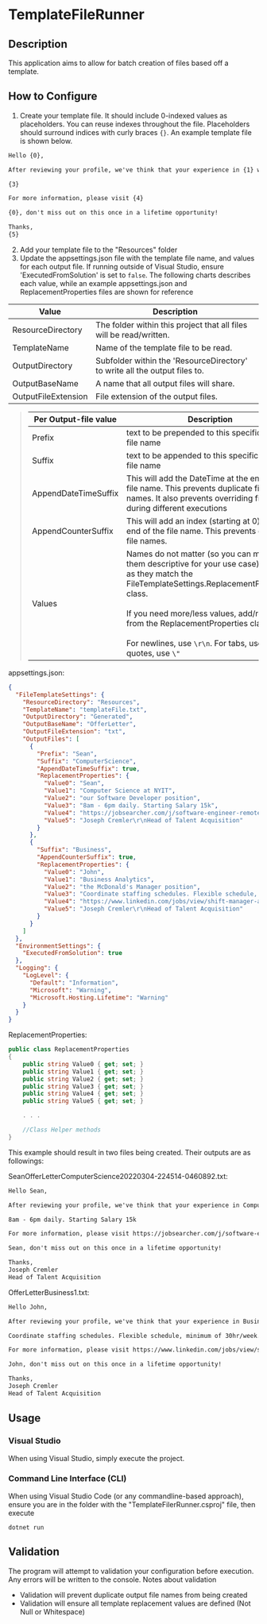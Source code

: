 # TemplateFileRunner

## Description
This application aims to allow for batch creation of files based off a template.

## How to Configure
1. Create your template file. It should include 0-indexed values as placeholders. You can reuse indexes throughout the file. Placeholders should surround indices with curly braces ```{}```. An example template file is shown below.
```txt
Hello {0},

After reviewing your profile, we've think that your experience in {1} would make you a great candidate for {2}! Our offer is as follows:

{3}

For more information, please visit {4}

{0}, don't miss out on this once in a lifetime opportunity!

Thanks,
{5}
```
2. Add your template file to the "Resources" folder
3. Update the appsettings.json file with the template file name, and values for each output file. If running outside of Visual Studio, ensure 'ExecutedFromSolution' is set to ```false```.  The following charts describes each value, while an example appsettings.json and ReplacementProperties files are shown for reference

| Value | Description |
| --    | -- |
| ResourceDirectory | The folder within this project that all files will be read/written. |
|  TemplateName | Name of the template file to be read. |
|  OutputDirectory | Subfolder within the 'ResourceDirectory' to write all the output files to. |
|  OutputBaseName | A name that all output files will share.  |
|  OutputFileExtension | File extension of the output files.  |

> | Per Output-file value | Description |
> | --    | -- |
> | Prefix | text to be prepended to this specific output file name  |
> |  Suffix | text to be appended to this specific output file name |
> |  AppendDateTimeSuffix | This will add the DateTime at the end of the file name. This prevents duplicate file names. It also prevents overriding files during different executions |
> |  AppendCounterSuffix | This will add an index (starting at 0) at the end of the file name. This prevents duplicate file names.  |
> |  Values | Names do not matter (so you can make them descriptive for your use case), as long as they match the FileTemplateSettings.ReplacementProperties class. <br><br>If you need more/less values, add/remove from the ReplacementProperties class. <br><br>For newlines, use ```\r\n```. For tabs, use ```\t```. For quotes, use ```\"``` |

appsettings.json:
```json
{
  "FileTemplateSettings": {
    "ResourceDirectory": "Resources",
    "TemplateName": "templateFile.txt",
    "OutputDirectory": "Generated",
    "OutputBaseName": "OfferLetter",
    "OutputFileExtension": "txt",
    "OutputFiles": [
      {
        "Prefix": "Sean",
        "Suffix": "ComputerScience",
        "AppendDateTimeSuffix": true,
        "ReplacementProperties": {
          "Value0": "Sean",
          "Value1": "Computer Science at NYIT",
          "Value2": "our Software Developer position",
          "Value3": "8am - 6pm daily. Starting Salary 15k",
          "Value4": "https://jobsearcher.com/j/software-engineer-remote-welcome-up-to-15k-starting-bonus-military-veterans-at-highmark-health-in-juneau-ak-Opq6lGO",
          "Value5": "Joseph Cremler\r\nHead of Talent Acquisition"
        }
      },
      {
        "Suffix": "Business",
        "AppendCounterSuffix": true,
        "ReplacementProperties": {
          "Value0": "John",
          "Value1": "Business Analytics",
          "Value2": "the McDonald's Manager position",
          "Value3": "Coordinate staffing schedules. Flexible schedule, minimum of 30hr/week. Starting Salary 45k",
          "Value4": "https://www.linkedin.com/jobs/view/shift-manager-at-mcdonald-s-2622734143/?utm_campaign=google_jobs_apply&utm_source=google_jobs_apply&utm_medium=organic",
          "Value5": "Joseph Cremler\r\nHead of Talent Acquisition"
        }
      }
    ]
  },
  "EnvironmentSettings": {
    "ExecutedFromSolution": true
  },
  "Logging": {
    "LogLevel": {
      "Default": "Information",
      "Microsoft": "Warning",
      "Microsoft.Hosting.Lifetime": "Warning"
    }
  }
}
```

ReplacementProperties:
```c#
public class ReplacementProperties
{
    public string Value0 { get; set; }
    public string Value1 { get; set; }
    public string Value2 { get; set; }
    public string Value3 { get; set; }
    public string Value4 { get; set; }
    public string Value5 { get; set; }

    . . .

    //Class Helper methods
}
```


This example should result in two files being created. Their outputs are as followings:


SeanOfferLetterComputerScience20220304-224514-0460892.txt:
```txt
Hello Sean,

After reviewing your profile, we've think that your experience in Computer Science at NYIT would make you a great candidate for our Software Developer position! Our offer is as follows:

8am - 6pm daily. Starting Salary 15k

For more information, please visit https://jobsearcher.com/j/software-engineer-remote-welcome-up-to-15k-starting-bonus-military-veterans-at-highmark-health-in-juneau-ak-Opq6lGO

Sean, don't miss out on this once in a lifetime opportunity!

Thanks,
Joseph Cremler
Head of Talent Acquisition
```

OfferLetterBusiness1.txt:
```txt
Hello John,

After reviewing your profile, we've think that your experience in Business Analytics would make you a great candidate for the McDonald's Manager position! Our offer is as follows:

Coordinate staffing schedules. Flexible schedule, minimum of 30hr/week. Starting Salary 45k

For more information, please visit https://www.linkedin.com/jobs/view/shift-manager-at-mcdonald-s-2622734143/?utm_campaign=google_jobs_apply&utm_source=google_jobs_apply&utm_medium=organic

John, don't miss out on this once in a lifetime opportunity!

Thanks,
Joseph Cremler
Head of Talent Acquisition
```

## Usage

### Visual Studio
When using Visual Studio, simply execute the project.

### Command Line Interface (CLI)
When using Visual Studio Code (or any commandline-based approach), ensure you are in the folder with the "TemplateFilerRunner.csproj" file, then execute
```
dotnet run
```

## Validation
The program will attempt to validation your configuration before execution. Any errors will be written to the console. Notes about validation
- Validation will prevent duplicate output file names from being created
- Validation will ensure all template replacement values are defined (Not Null or Whitespace)